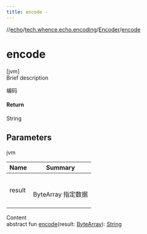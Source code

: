 ```yaml
---
title: encode -
---
```

//[echo](../../index.md)/[tech.whence.echo.encoding](../index.md)/[Encoder](index.md)/[encode](encode.md)



# encode  
[jvm]  
Brief description  


编码



#### Return  


String



## Parameters  
  
jvm  
  
|  Name|  Summary| 
|---|---|
| result| <br><br>ByteArray 指定数据<br><br>
  
  
Content  
abstract fun [encode](encode.md)(result: [ByteArray](https://kotlinlang.org/api/latest/jvm/stdlib/kotlin/-byte-array/index.html)): [String](https://kotlinlang.org/api/latest/jvm/stdlib/kotlin/-string/index.html)  



